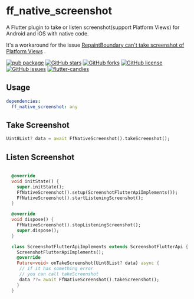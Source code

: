 # ff_native_screenshot

A Flutter plugin to take or listen screenshot(support Platform Views) for Android and iOS with native code.

It's a workaround for the issue [RepaintBoundary can't take screenshot of Platform Views](https://github.com/flutter/flutter/issues/102866) .

[![pub package](https://img.shields.io/pub/v/ff_native_screenshot.svg)](https://pub.dartlang.org/packages/ff_native_screenshot) [![GitHub stars](https://img.shields.io/github/stars/fluttercandies/ff_native_screenshot)](https://github.com/fluttercandies/ff_native_screenshot/stargazers) [![GitHub forks](https://img.shields.io/github/forks/fluttercandies/ff_native_screenshot)](https://github.com/fluttercandies/ff_native_screenshot/network) [![GitHub license](https://img.shields.io/github/license/fluttercandies/ff_native_screenshot)](https://github.com/fluttercandies/ff_native_screenshot/blob/master/LICENSE) [![GitHub issues](https://img.shields.io/github/issues/fluttercandies/ff_native_screenshot)](https://github.com/fluttercandies/ff_native_screenshot/issues) <a target="_blank" href="https://jq.qq.com/?_wv=1027&k=5bcc0gy"><img border="0" src="https://pub.idqqimg.com/wpa/images/group.png" alt="flutter-candies" title="flutter-candies"></a>

## Usage

``` yaml
dependencies:
  ff_native_screenshot: any
```

## Take Screenshot

``` dart
Uint8List? data = await FfNativeScreenshot().takeScreenshot();
```

## Listen Screenshot

``` dart

  @override
  void initState() {
    super.initState();
    FfNativeScreenshot().setup(ScreenshotFlutterApiImplements());
    FfNativeScreenshot().startListeningScreenshot();
  }

  @override
  void dispose() {
    FfNativeScreenshot().stopListeningScreenshot();
    super.dispose();
  }

  class ScreenshotFlutterApiImplements extends ScreenshotFlutterApi {
    ScreenshotFlutterApiImplements();
    @override
    Future<void> onTakeScreenshot(Uint8List? data) async {
     // if it has something error
     // you can call takeScreenshot 
     data ??= await FfNativeScreenshot().takeScreenshot();
    }
  }

```

